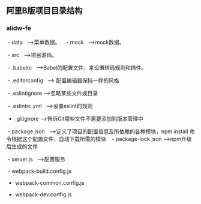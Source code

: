 ## 阿里B版项目目录结构

### alidw-fe
  - data   -->菜单数据。
   
  - mock   -->mock数据。
 
  - src   -->项目源码。

  - .babelrc   -->Babel的配置文件，来设置转码规则和插件。

  - .editorconfig   --> 配置编辑器保持一样的风格

  - .eslintignore   -->忽略某些文件或目录
  
  - .eslintrc.yml   -->设置eslint的规则
  
  - .gitignore    -->告诉Git哪些文件不需要添加到版本管理中
  
  - package.json    -->定义了项目的配置信息及所依赖的各种模块，npm install 命令根据这个配置文件，自动下载所需的模块
  
  - package-lock.json   -->npm升级后生成的文件
  
  - server.js   -->配置服务
  
  - webpack-build.config.js
  
  - webpack-common.config.js
  
  - webpack-dev.config.js
  
